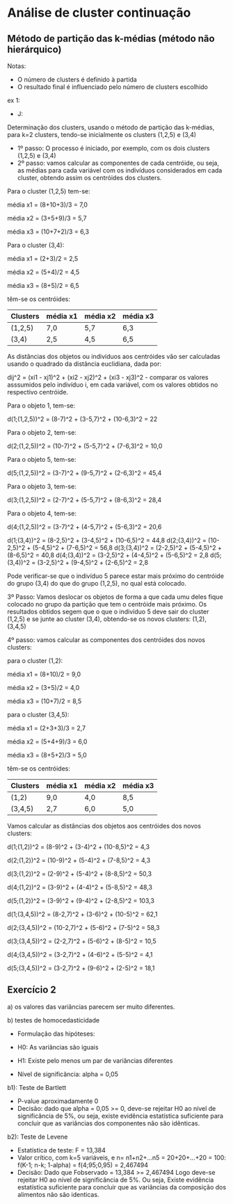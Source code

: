 # Análise de cluster continuação

## Método de partição das k-médias (método não hierárquico)

Notas:

- O número de clusters é definido à partida
- O resultado final é influenciado pelo número de clusters escolhido

ex 1:

- J:

Determinação dos clusters, usando o método de partição das k-médias, para k=2 clusters, tendo-se inicialmente os clusters (1,2,5) e (3,4)
- 1º passo: O processo é iniciado, por exemplo, com os dois clusters (1,2,5) e (3,4)
- 2º passo: vamos calcular as componentes de cada centróide, ou seja, as médias para cada variável com os indivíduos considerados em cada cluster, obtendo assim os centróides dos clusters. 

Para o cluster (1,2,5) tem-se:

média x1 = (8+10+3)/3 = 7,0

média x2 = (3+5+9)/3 = 5,7

média x3 = (10+7+2)/3 = 6,3

Para o cluster (3,4):

média x1 = (2+3)/2 = 2,5

média x2 = (5+4)/2 = 4,5

média x3 = (8+5)/2 = 6,5

têm-se os centróides:

| Clusters | média x1 | média x2 | média x3|
| --- | --- | --- | --- |
| (1,2,5) | 7,0 | 5,7 | 6,3 |
| (3,4) | 2,5 | 4,5 | 6,5 |

As distâncias dos objetos ou indivíduos aos centróides vão ser calculadas usando o quadrado da distância euclidiana, dada por: 

dij^2 = (xi1 - xj1)^2 + (xi2 - xj2)^2 + (xi3 - xj3)^2 - comparar os valores asssumidos pelo indivíduo i, em cada variável, com os valores obtidos no respectivo centróide.

Para o objeto 1, tem-se:

d(1;(1,2,5))^2 = (8-7)^2 + (3-5,7)^2 + (10-6,3)^2 = 22

Para o objeto 2, tem-se:

d(2;(1,2,5))^2 = (10-7)^2 + (5-5,7)^2 + (7-6,3)^2 = 10,0

Para o objeto 5, tem-se:

d(5;(1,2,5))^2 = (3-7)^2 + (9-5,7)^2 + (2-6,3)^2 = 45,4

Para o objeto 3, tem-se:

d(3;(1,2,5))^2 = (2-7)^2 + (5-5,7)^2 + (8-6,3)^2 = 28,4

Para o objeto 4, tem-se:

d(4;(1,2,5))^2 = (3-7)^2 + (4-5,7)^2 + (5-6,3)^2 = 20,6

d(1;(3,4))^2 = (8-2,5)^2 + (3-4,5)^2 + (10-6,5)^2 = 44,8
d(2;(3,4))^2 = (10-2,5)^2 + (5-4,5)^2 + (7-6,5)^2 = 56,8
d(3;(3,4))^2 = (2-2,5)^2 + (5-4,5)^2 + (8-6,5)^2 = 40,8
d(4;(3,4))^2 = (3-2,5)^2 + (4-4,5)^2 + (5-6,5)^2 = 2,8
d(5;(3,4))^2 = (3-2,5)^2 + (9-4,5)^2 + (2-6,5)^2 = 2,8

Pode verificar-se que o indivíduo 5 parece estar mais próximo do centróide do grupo (3,4) do que do grupo (1,2,5), no qual está colocado.

3º Passo: Vamos deslocar os objetos de forma a que cada umu deles fique colocado no grupo da partição que tem o centróide mais próximo.
Os resultados obtidos segem que o que o indivíduo 5 deve sair do cluster (1,2,5) e se junte ao cluster (3,4), obtendo-se os novos clusters: (1,2), (3,4,5)

4º passo: vamos calcular as componentes dos centróides dos novos clusters:

para o cluster (1,2):

média x1 = (8+10)/2 = 9,0

média x2 = (3+5)/2 = 4,0

média x3 = (10+7)/2 = 8,5

para o cluster (3,4,5):

média x1 = (2+3+3)/3 = 2,7

média x2 = (5+4+9)/3 = 6,0

média x3 = (8+5+2)/3 = 5,0

têm-se os centróides:

| Clusters | média x1 | média x2 | média x3|
| --- | --- | --- | --- |
| (1,2) | 9,0 | 4,0 | 8,5 |
| (3,4,5) | 2,7 | 6,0 | 5,0 |

Vamos calcular as distâncias dos objetos aos centróides dos novos clusters:

d(1;(1,2))^2 = (8-9)^2 + (3-4)^2 + (10-8,5)^2 = 4,3

d(2;(1,2))^2 = (10-9)^2 + (5-4)^2 + (7-8,5)^2 = 4,3

d(3;(1,2))^2 = (2-9)^2 + (5-4)^2 + (8-8,5)^2 = 50,3

d(4;(1,2))^2 = (3-9)^2 + (4-4)^2 + (5-8,5)^2 = 48,3

d(5;(1,2))^2 = (3-9)^2 + (9-4)^2 + (2-8,5)^2 = 103,3

d(1;(3,4,5))^2 = (8-2,7)^2 + (3-6)^2 + (10-5)^2 = 62,1

d(2;(3,4,5))^2 = (10-2,7)^2 + (5-6)^2 + (7-5)^2 = 58,3

d(3;(3,4,5))^2 = (2-2,7)^2 + (5-6)^2 + (8-5)^2 = 10,5

d(4;(3,4,5))^2 = (3-2,7)^2 + (4-6)^2 + (5-5)^2 = 4,1

d(5;(3,4,5))^2 = (3-2,7)^2 + (9-6)^2 + (2-5)^2 = 18,1

## Exercício 2

a) os valores das variâncias parecem ser muito diferentes.

b) testes de homocedasticidade

- Formulação das hipóteses:
- H0: As variâncias são iguais
- H1: Existe pelo menos um par de variâncias diferentes

- Nível de significância: alpha = 0,05

b1): Teste de Bartlett

- P-value aproximadamente 0
- Decisão: dado que alpha = 0,05 >= 0, deve-se rejeitar H0 ao nível de significância de 5%, ou seja, existe evidência estatística suficiente para concluir que as variâncias dos componentes não são idênticas.

b2): Teste de Levene

- Estatística de teste: F = 13,384
- Valor crítico, com k=5 variáveis, e n= n1+n2+...n5 = 20+20+...+20 = 100: f(K-1; n-k; 1-alpha)  = f(4;95;0,95) = 2,467494
- Decisão: Dado que Fobservado = 13,384 >= 2,467494 Logo deve-se rejeitar H0 ao nível de significância de 5%.
Ou seja, Existe evidência estatística suficiente para concluir que as variâncias da composição dos alimentos não são identicas.
